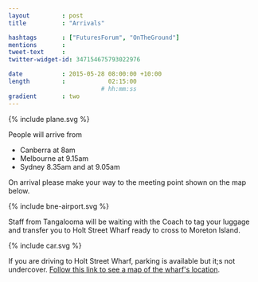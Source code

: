 ```yaml
---
layout         : post
title          : "Arrivals"

hashtags       : ["FuturesForum", "OnTheGround"]
mentions       :
tweet-text     :
twitter-widget-id: 347154675793022976

date           : 2015-05-28 08:00:00 +10:00
length         :            02:15:00
                          # hh:mm:ss
gradient       : two
---
```


{% include plane.svg %}

People will arrive from

* Canberra at 8am
* Melbourne at 9.15am
* Sydney 8.35am and at 9.05am

On arrival please make your way to the meeting point shown on the map below.

<div class="the-map">{% include bne-airport.svg %}</div>

Staff from Tangalooma will be waiting with the Coach to tag your luggage and transfer you to Holt Street Wharf ready to cross to Moreton Island.

{% include car.svg %}

If you are driving to Holt Street Wharf, parking is available but it;s not undercover. <a href="https://goo.gl/maps/d1NZE">Follow this link to see a map of the wharf's location</a>.


